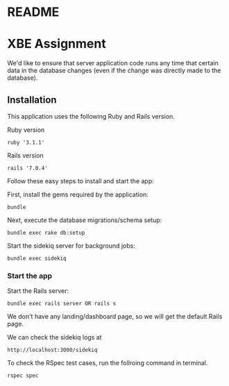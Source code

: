 # README

# XBE Assignment

We'd like to ensure that server application code runs any time that certain data in the database changes (even if the change was directly made to the database).

## Installation

This application uses the following Ruby and Rails version. 

Ruby version 

    ruby '3.1.1'

Rails version

    rails '7.0.4'

Follow these easy steps to install and start the app:

First, install the gems required by the application:

    bundle

Next, execute the database migrations/schema setup:

    bundle exec rake db:setup

Start the sidekiq server for background jobs:

    bundle exec sidekiq

### Start the app

Start the Rails server:

    bundle exec rails server OR rails s

We don't have any landing/dashboard page, so we will get the default Rails page.


We can check the sidekiq logs at

    http://localhost:3000/sidekiq

To check the RSpec test cases, run the follroing command in terminal.

    rspec spec
